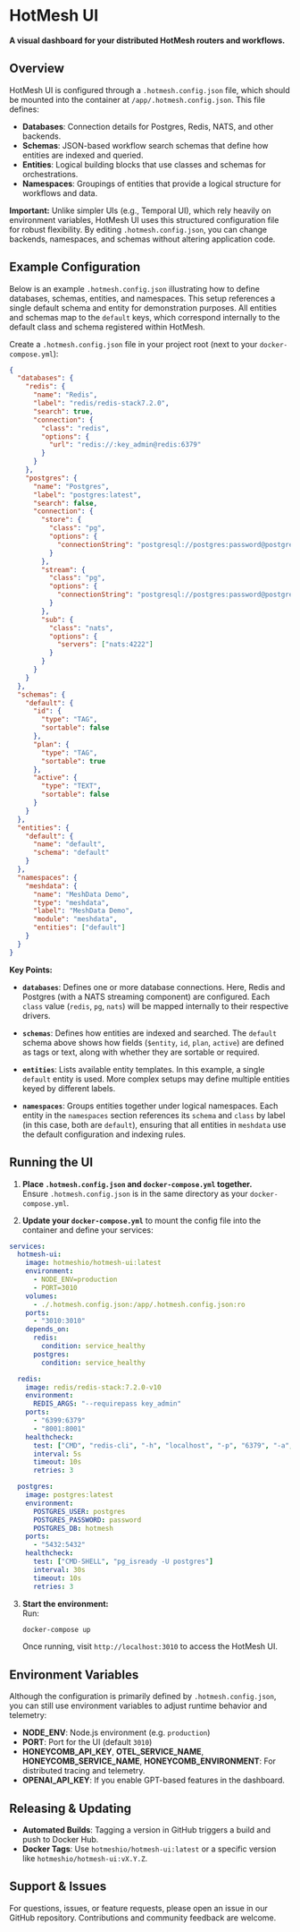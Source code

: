 # HotMesh UI

**A visual dashboard for your distributed HotMesh routers and workflows.**

## Overview

HotMesh UI is configured through a `.hotmesh.config.json` file, which should be mounted into the container at `/app/.hotmesh.config.json`. This file defines:

- **Databases**: Connection details for Postgres, Redis, NATS, and other backends.
- **Schemas**: JSON-based workflow search schemas that define how entities are indexed and queried.
- **Entities**: Logical building blocks that use classes and schemas for orchestrations.
- **Namespaces**: Groupings of entities that provide a logical structure for workflows and data.

**Important:** Unlike simpler UIs (e.g., Temporal UI), which rely heavily on environment variables, HotMesh UI uses this structured configuration file for robust flexibility. By editing `.hotmesh.config.json`, you can change backends, namespaces, and schemas without altering application code.

## Example Configuration

Below is an example `.hotmesh.config.json` illustrating how to define databases, schemas, entities, and namespaces. This setup references a single default schema and entity for demonstration purposes. All entities and schemas map to the `default` keys, which correspond internally to the default class and schema registered within HotMesh.

Create a `.hotmesh.config.json` file in your project root (next to your `docker-compose.yml`):

```json
{
  "databases": {
    "redis": {
      "name": "Redis",
      "label": "redis/redis-stack7.2.0",
      "search": true,
      "connection": {
        "class": "redis",
        "options": {
          "url": "redis://:key_admin@redis:6379"
        }
      }
    },
    "postgres": {
      "name": "Postgres",
      "label": "postgres:latest",
      "search": false,
      "connection": {
        "store": {
          "class": "pg",
          "options": {
            "connectionString": "postgresql://postgres:password@postgres:5432/hotmesh"
          }
        },
        "stream": {
          "class": "pg",
          "options": {
            "connectionString": "postgresql://postgres:password@postgres:5432/hotmesh"
          }
        },
        "sub": {
          "class": "nats",
          "options": {
            "servers": ["nats:4222"]
          }
        }
      }
    }
  },
  "schemas": {
    "default": {
      "id": {
        "type": "TAG",
        "sortable": false
      },
      "plan": {
        "type": "TAG",
        "sortable": true
      },
      "active": {
        "type": "TEXT",
        "sortable": false
      }
    }
  },
  "entities": {
    "default": {
      "name": "default",
      "schema": "default"
    }
  },
  "namespaces": {
    "meshdata": {
      "name": "MeshData Demo",
      "type": "meshdata",
      "label": "MeshData Demo",
      "module": "meshdata",
      "entities": ["default"]
    }
  }
}
```

**Key Points:**

- **`databases`**: Defines one or more database connections. Here, Redis and Postgres (with a NATS streaming component) are configured. Each `class` value (`redis`, `pg`, `nats`) will be mapped internally to their respective drivers.

- **`schemas`**: Defines how entities are indexed and searched. The `default` schema above shows how fields (`$entity`, `id`, `plan`, `active`) are defined as tags or text, along with whether they are sortable or required.

- **`entities`**: Lists available entity templates. In this example, a single `default` entity is used. More complex setups may define multiple entities keyed by different labels.

- **`namespaces`**: Groups entities together under logical namespaces. Each entity in the `namespaces` section references its `schema` and `class` by label (in this case, both are `default`), ensuring that all entities in `meshdata` use the default configuration and indexing rules.

## Running the UI

1. **Place `.hotmesh.config.json` and `docker-compose.yml` together.**  
   Ensure `.hotmesh.config.json` is in the same directory as your `docker-compose.yml`.

2. **Update your `docker-compose.yml`** to mount the config file into the container and define your services:

```yaml
services:
  hotmesh-ui:
    image: hotmeshio/hotmesh-ui:latest
    environment:
      - NODE_ENV=production
      - PORT=3010
    volumes:
      - ./.hotmesh.config.json:/app/.hotmesh.config.json:ro
    ports:
      - "3010:3010"
    depends_on:
      redis:
        condition: service_healthy
      postgres:
        condition: service_healthy

  redis:
    image: redis/redis-stack:7.2.0-v10
    environment:
      REDIS_ARGS: "--requirepass key_admin"
    ports:
      - "6399:6379"
      - "8001:8001"
    healthcheck:
      test: ["CMD", "redis-cli", "-h", "localhost", "-p", "6379", "-a", "key_admin", "ping"]
      interval: 5s
      timeout: 10s
      retries: 3

  postgres:
    image: postgres:latest
    environment:
      POSTGRES_USER: postgres
      POSTGRES_PASSWORD: password
      POSTGRES_DB: hotmesh
    ports:
      - "5432:5432"
    healthcheck:
      test: ["CMD-SHELL", "pg_isready -U postgres"]
      interval: 30s
      timeout: 10s
      retries: 3
```

3. **Start the environment:**  
   Run:
   ```bash
   docker-compose up
   ```

   Once running, visit `http://localhost:3010` to access the HotMesh UI.

## Environment Variables

Although the configuration is primarily defined by `.hotmesh.config.json`, you can still use environment variables to adjust runtime behavior and telemetry:

- **NODE_ENV**: Node.js environment (e.g. `production`)
- **PORT**: Port for the UI (default `3010`)
- **HONEYCOMB_API_KEY**, **OTEL_SERVICE_NAME**, **HONEYCOMB_SERVICE_NAME**, **HONEYCOMB_ENVIRONMENT**: For distributed tracing and telemetry.
- **OPENAI_API_KEY**: If you enable GPT-based features in the dashboard.

## Releasing & Updating

- **Automated Builds**: Tagging a version in GitHub triggers a build and push to Docker Hub.
- **Docker Tags**: Use `hotmeshio/hotmesh-ui:latest` or a specific version like `hotmeshio/hotmesh-ui:vX.Y.Z`.

## Support & Issues

For questions, issues, or feature requests, please open an issue in our GitHub repository. Contributions and community feedback are welcome.
